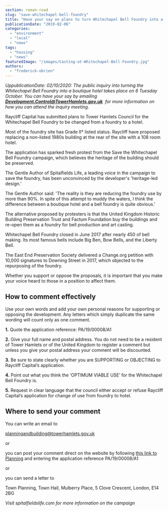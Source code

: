 ```yaml
---
section: roman-road
slug: "save-whitechapel-bell-foundry"
title: "Have your say on plans to turn Whitechapel Bell Foundry into a boutique hotel"
publicationDate: "2019-02-06"
categories: 
  - "environment"
  - "local"
  - "news"
tags: 
  - "housing"
  - "news"
featuredImage: "/images/Casting-at-Whitechapel-Bell-Foundry.jpg"
authors: 
  - "frederick-obrien"
---
```


_UppublicationDate: 02/10/2020: The public inquiry into turning the Whitechapel Bell Foundry into a boutique hotel takes place on 6 Tuesday October. You can have your say by emailing **Development.Control@TowerHamlets.gov.uk**  for more information on how you can attend the inquiry meeting._

Raycliff Capital has submitted plans to Tower Hamlets Council for the Whitechapel Bell Foundry to be changed from a foundry to a hotel.

Most of the foundry site has Grade II\* listed status. Raycliff have proposed replacing a non-listed 1980s building at the rear of the site with a 108 room hotel.

The application has sparked fresh protest from the Save the Whitechapel Bell Foundry campaign, which believes the heritage of the building should be preserved.

The Gentle Author of Spitalfields Life, a leading voice in the campaign to save the foundry, has been unconvinced by the developer's 'heritage-led design.'

The Gentle Author said: 'The reality is they are reducing the foundry use by more than 90%. In spite of this attempt to muddy the waters, I think the difference between a boutique hotel and a bell foundry is quite obvious.'

The alternative proposed by protesters is that the United Kingdom Historic Building Preservation Trust and Factum Foundation buy the buildings and re-open them as a foundry for bell production and art casting.

Whitechapel Bell Foundry closed in June 2017 after nearly 450 of bell making. Its most famous bells include Big Ben, Bow Bells, and the Liberty Bell.

The East End Preservation Society delivered a Change.org petition with 10,000 signatures to Downing Street in 2017, which objected to the repurposing of the foundry.

Whether you support or oppose the proposals, it is important that you make your voice heard to those in a position to affect them.

## **How to comment effectively**

Use your own words and add your own personal reasons for supporting or opposing the development. Any letters which simply duplicate the same wording will count only as one comment.

**1.** Quote the application reference: PA/19/00008/A1

**2.** Give your full name and postal address. You do not need to be a resident of Tower Hamlets or of the United Kingdom to register a comment but unless you give your postal address your comment will be discounted.

**3.** Be sure to state clearly whether you are SUPPORTING or OBJECTING to Raycliff Capital’s application.

**4.** Point out what you think the ‘OPTIMUM VIABLE USE’ for the Whitechapel Bell Foundry is.

**5.** Request in clear language that the council either accept or refuse Raycliff Capital’s application for change of use from foundry to hotel.

## **Where to send your comment**

You can write an email to

planningandbuilding@towerhamlets.gov.uk

or

you can post your comment direct on the website by following [this link to Planning](https://development.towerhamlets.gov.uk/online-applications) and entering the application reference PA/19/00008/A1

or

you can send a letter to

Town Planning, Town Hall, Mulberry Place, 5 Clove Crescent, London, E14 2BG

_Visit spitalfieldslife.com for more information on the campaign_
